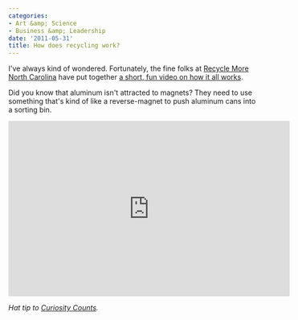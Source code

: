 ```yaml
---
categories:
- Art &amp; Science
- Business &amp; Leadership
date: '2011-05-31'
title: How does recycling work?
---
```


I've always kind of wondered. Fortunately, the fine folks at <a href="http://recyclemorenc.org/">Recycle More North Carolina</a> have put together <a href="https://www.youtube.com/watch?v=7CFE5tD1CCI">a short, fun video on how it all works</a>.

Did you know that aluminum isn't attracted to magnets? They need to use something that's kind of like a reverse-magnet to push aluminum cans into a sorting bin.

<p align="center"><iframe width="560" height="349" src="https://www.youtube.com/embed/7CFE5tD1CCI?rel=0" frameborder="0" allowfullscreen></iframe></p>

<em>Hat tip to <a href="http://curiositycounts.com/post/5452095271/how-does-a-material-recovery-facility-mrf">Curiosity Counts</a>.</em>